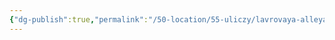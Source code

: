 ```yaml
---
{"dg-publish":true,"permalink":"/50-location/55-uliczy/lavrovaya-alleya/","tags":["локация/улица"]}
---
```


